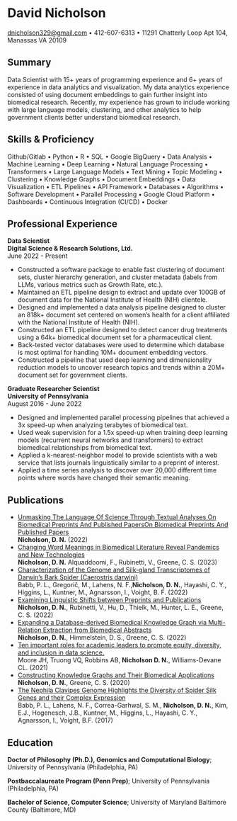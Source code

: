 David Nicholson
============

dnicholson329@gmail.com • 412-607-6313 • 11291 Chatterly Loop Apt 104, Manassas VA 20109  

Summary
-------
Data Scientist with 15+ years of programming experience and 6+ years of experience in data analytics and visualization. My data analytics experience consisted of using document embeddings to gain further insight into biomedical research. Recently, my experience has grown to include working with large language models, clustering, and other analytics to help government clients better understand biomedical research.

Skills & Proficiency 
--------------------
Github/Gitlab • Python • R • SQL • Google BigQuery • Data Analysis • Machine Learning • Deep Learning • Natural Language Processing • Transformers • Large Language Models • Text Mining • Topic Modeling • Clustering • Knowledge Graphs • Document Embeddings • Data Visualization • ETL Pipelines • API Framework • Databases • Algorithms • Software Development • Parallel Processing • Google Cloud Platform • Dashboards • Continuous Integration (CI/CD) • Docker 

Professional Experience
----------
**Data Scientist**  
**Digital Science & Research Solutions, Ltd.**  
June 2022 - Present  

- Constructed a software package to enable fast clustering of document sets, cluster hierarchy generation, and cluster metadata (labels from LLMs, various metrics such as Growth Rate, etc.).
- Maintained an ETL pipeline design to extract and update over 100GB of document data for the National Institute of Health (NIH) clientele.
- Designed and implemented a data analysis pipeline designed to cluster an 818k+ document set centered on women’s health for a client affiliated with the National Institute of Health (NIH).
- Constructed an ETL pipeline designed to detect cancer drug treatments using a 64k+ biomedical document set for a pharmaceutical client.
- Back-tested vector databases were used to determine which database is most optimal for handling 10M+ document embedding vectors.
- Constructed a pipeline that used deep learning and dimensionality reduction models to uncover research topics and trends within a 20M+ document set for government clients.


**Graduate Researcher Scientist**  
**University of Pennsylvania**  
August 2016 - June 2022  

- Designed and implemented parallel processing pipelines that achieved a 3x speed-up when analyzing terabytes of biomedical text.
- Used weak supervision for a 1.5x speed-up when training deep learning models (recurrent neural networks and transformers) to extract biomedical relationships from biomedical text.
- Applied a k-nearest-neighbor model to provide scientists with a web service that lists journals linguistically similar to a preprint of interest.
- Applied a time series analysis to discover over 20,000 different time points where words have changed their semantic meaning.


Publications
------------
 - [Unmasking The Language Of Science Through Textual Analyses On Biomedical Preprints And Published PapersOn Biomedical Preprints And Published Papers](https://repository.upenn.edu/cgi/viewcontent.cgi?article=6692&context=edissertations)  
**Nicholson, D. N.**  (2022)
- [Changing Word Meanings in Biomedical Literature Reveal Pandemics and New Technologies](https://doi.org/10.1186/s13040-023-00332-2)  
**Nicholson, D. N.** Alquaddoomi, F., Rubinetti, V., Greene, C. S. (2023)
- [Characterization of the Genome and Silk-gland Transcriptomes of Darwin’s Bark Spider (Caerostris darwini)](https://journals.plos.org/plosone/article?id=10.1371/journal.pone.0268660)  
Babb, P. L., Gregorič, M., Lahens, N. F.,**Nicholson, D. N.**, Hayashi, C. Y., Higgins, L., Kuntner, M., Agnarsson, I., Voight, B. F. (2022)
- [Examining Linguistic Shifts between Preprints and Publications](https://journals.plos.org/plosbiology/article?id=10.1371/journal.pbio.3001470)  
**Nicholson, D. N.**, Rubinetti, V., Hu, D., Thielk, M., Hunter, L. E.,  Greene, C. S. (2022)
- [Expanding a Database-derived Biomedical Knowledge Graph via Multi- Relation Extraction from Biomedical Abstracts](https://doi.org/10.1101/730085)  
**Nicholson, D. N.**, Himmelstein, D. S., Greene, C. S. (2022)
- [Ten important roles for academic leaders to promote equity, diversity, and inclusion in data science.](https://www.ncbi.nlm.nih.gov/pmc/articles/PMC8008641/)  
Moore JH, Truong VQ, Robbins AB, **Nicholson D. N.**, Williams-Devane CL. (2021)
- [Constructing Knowledge Graphs and Their Biomedical Applications](https://doi.org/10.1016/j.csbj.2020.05.017)  
**Nicholson, D. N.**, Greene, C. S. (2020)
- [The Nephila Clavipes Genome Highlights the Diversity of Spider Silk Genes and their Complex Expression](https://doi.org/10.1038/ng.3852)  
Babb, P. L., Lahens, N. F., Correa-Garhwal, S. M., **Nicholson, D. N.**, Kim, E.J., Hogenesch, J.B., Kuntner, M., Higgins, L., Hayashi, C. Y., Agnarsson, I., Voight, B.F. (2017)

Education
---
**Doctor of Philosophy (Ph.D.), Genomics and Computational Biology**; University of Pennsylvania (Philadelphia, PA) 

**Postbaccalaureate Program (Penn Prep)**; University of Pennsylvania (Philadelphia, PA)

**Bachelor of Science, Computer Science**; University of Maryland Baltimore County (Baltimore, MD)